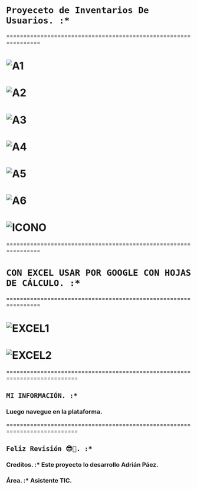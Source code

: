 # `Proyeceto de Inventarios De Usuarios. :*`

================================================================

# ![A1](https://github.com/user-attachments/assets/86e094b4-3372-4b32-bfac-eb6883474ac9)

# ![A2](https://github.com/user-attachments/assets/02a37c37-233d-46cf-914b-51ddb1523bff)

# ![A3](https://github.com/user-attachments/assets/9c32ac0b-ea02-405b-a202-6861de037bd3)

# ![A4](https://github.com/user-attachments/assets/2cbb2784-ccec-4bf4-b7d4-d993c19142f2)

# ![A5](https://github.com/user-attachments/assets/5bcb6cb9-3726-4331-b786-38038ca23b6d)

# ![A6](https://github.com/user-attachments/assets/f040f04c-fdf6-4e18-b4b1-4689a792b5cf)

# ![ICONO](https://github.com/user-attachments/assets/439e8e91-f452-4612-bb06-dc4c343039ad)

================================================================

# `CON EXCEL USAR POR GOOGLE CON HOJAS DE CÁLCULO. :*`

================================================================

# ![EXCEL1](https://github.com/user-attachments/assets/ea0d16b6-457f-429b-9306-a33e7a044d32)

# ![EXCEL2](https://github.com/user-attachments/assets/07d85038-a81a-441c-bcd0-a5ff989cbd55)

===========================================================================

## `MI INFORMACIÓN. :*`

### Luego navegue en la plataforma.

===========================================================================

## `Feliz Revisión 😎🤞. :*`

### Creditos. :\* Este proyecto lo desarrollo Adrián Páez.

### Área. :\* Asistente TIC.

